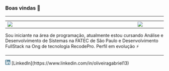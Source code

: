### Boas vindas 👋

<hr/>
<center>
<table>
    <tr>
        <td><img width="400px" align="left" src="https://github-readme-stats.vercel.app/api/top-langs/?username=Xavierxxxa&hide=html&layout=compact&theme=buefy" /></td>
        <td><img width="450px" align="left" src="https://github-readme-stats.vercel.app/api?username=Xavierxxxa&theme=buefy"/></td>
    </tr>   
</table>
</center>   
Sou iniciante na área de programação, atualmente estou cursando Análise e Desenvolvimento de Sistemas na FATEC de São Paulo e Desenvolvimento FullStack na Ong de tecnologia RecodePro.
Perfil em evolução ⚡
<hr/>
<a href="https://www.linkedin.com/in/oliveiragabriel13"><img src="https://raw.githubusercontent.com/Xavierxxxa/Xavierxxxa/main/linkedin.png" width="16"></img></a> [LinkedIn](https://www.linkedin.com/in/oliveiragabriel13)

<!--
**Xavierxxxa/Xavierxxxa** is a ✨ _special_ ✨ repository because its `README.md` (this file) appears on your GitHub profile.

Here are some ideas to get you started:

- 🔭 I’m currently working on ...
- 🌱 I’m currently learning ...
- 👯 I’m looking to collaborate on ...
- 🤔 I’m looking for help with ...
- 💬 Ask me about ...
- 📫 How to reach me: ...
- 😄 Pronouns: ...
- ⚡ Fun fact: ...
-->
